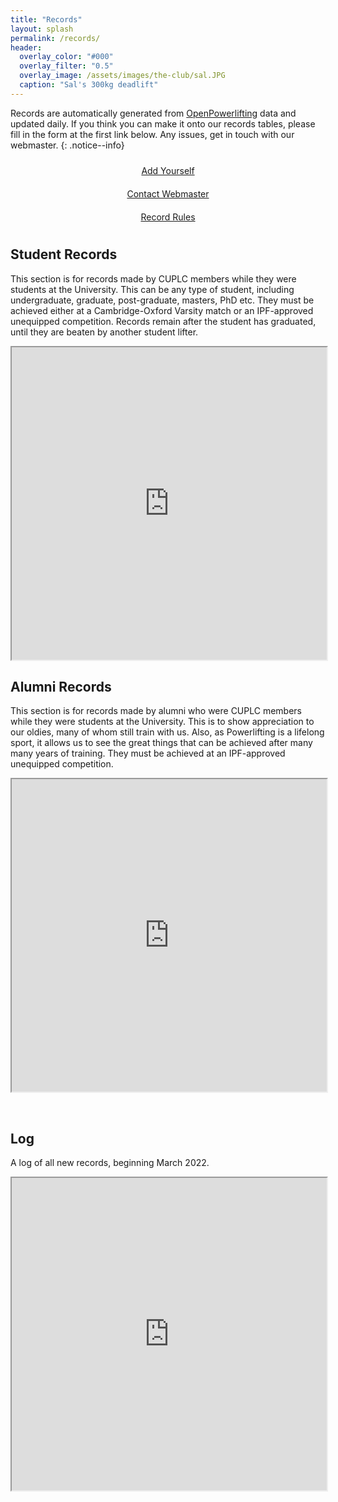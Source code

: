 ```yaml
---
title: "Records"
layout: splash
permalink: /records/
header:
  overlay_color: "#000"
  overlay_filter: "0.5"
  overlay_image: /assets/images/the-club/sal.JPG
  caption: "Sal's 300kg deadlift"
---
```


<style>

.grid-container_records {
  /**
   * User input values.
   */
  --grid-layout-gap: 3em;
  --grid-column-count: 3;
  --grid-item--min-width: 300px;

  /**
   * Calculated values.
   */
  --gap-count: calc(var(--grid-column-count) - 1);
  --total-gap-width: calc(var(--gap-count) * var(--grid-layout-gap));
  --grid-item--max-width: calc((100% - var(--total-gap-width)) / var(--grid-column-count));

  display: grid;
  grid-template-columns: repeat(auto-fill, minmax(max(var(--grid-item--min-width), var(--grid-item--max-width)), 1fr));
  column-gap: 1em;
}

.grid-item_records {
  padding: 10px;
  text-align: center;
}
</style>

Records are automatically generated from [OpenPowerlifting](www.openowerlifting.org) data and updated daily. If you think you can make it onto our records tables, please fill in the form at the first link below. Any issues, get in touch with our webmaster. 
{: .notice--info}

<div class="grid-container_records">
  <div class="grid-item_records"><a href="https://forms.gle/LCi33682nLttmZsj7" class="btn btn--primary btn--block ">Add Yourself</a></div>
  <div class="grid-item_records"><a href="mailto:cuplc-webmaster@srcf.net" class="btn btn--primary btn--block ">Contact Webmaster</a></div>
  <div class="grid-item_records"><a href="{{site.url}}{{site.baseurl}}/record-rules/" class="btn btn--primary btn--block ">Record Rules</a></div>
</div>


## Student Records

This section is for records made by CUPLC members while they were students at the University. This can be any type of student, including undergraduate, graduate, post-graduate, masters, PhD etc. They must be achieved either at a Cambridge-Oxford Varsity match or an IPF-approved unequipped competition. Records remain after the student has graduated, until they are beaten by another student lifter.



<iframe width="100%" height="500" src="https://docs.google.com/spreadsheets/d/e/2PACX-1vTTQ_wtG2D0OT0cx0AE5FfdkNIYzoXpwr1smnB94svfxHoxF1TwLRq0beLtnIXgqA81T4VsR5anDcxU/pubhtml?single=true&gid=81419962&range=a1:n23&widget=false&chrome=false"></iframe>

## Alumni Records

This section is for records made by alumni who were CUPLC members while they were students at the University. This is to show appreciation to our oldies, many of whom still train with us. Also, as Powerlifting is a lifelong sport, it allows us to see the great things that can be achieved after many many years of training. They must be achieved at an IPF-approved unequipped competition. 

<iframe width="100%" height="500" src="https://docs.google.com/spreadsheets/d/e/2PACX-1vTTQ_wtG2D0OT0cx0AE5FfdkNIYzoXpwr1smnB94svfxHoxF1TwLRq0beLtnIXgqA81T4VsR5anDcxU/pubhtml?single=true&gid=1609445208&range=a1:n23&widget=false&chrome=false"></iframe>

&nbsp;  


## Log

A log of all new records, beginning March 2022.

<iframe width="100%" height="500" src="https://docs.google.com/spreadsheets/d/e/2PACX-1vTTQ_wtG2D0OT0cx0AE5FfdkNIYzoXpwr1smnB94svfxHoxF1TwLRq0beLtnIXgqA81T4VsR5anDcxU/pubhtml?single=true&gid=1080159208&range=a1:a100&widget=false&chrome=false"></iframe>

